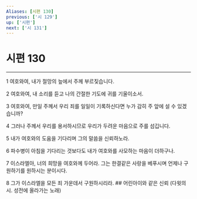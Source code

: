 ```yaml
---
Aliases: [시편 130]
previous: ['시 129']
up: ['시편']
next: ['시 131']
---
```

# 시편 130

***


1 여호와여, 내가 절망의 늪에서 주께 부르짖습니다. 

2 여호와여, 내 소리를 듣고 나의 간절한 기도에 귀를 기울이소서. 

3 여호와여, 만일 주께서 우리 죄를 일일이 기록하신다면 누가 감히 주 앞에 설 수 있겠습니까? 

4 그러나 주께서 우리를 용서하시므로 우리가 두려운 마음으로 주를 섬깁니다. 

5 내가 여호와의 도움을 기다리며 그의 말씀을 신뢰하노라. 

6 파수병이 아침을 기다리는 것보다도 내가 여호와를 사모하는 마음이 더하구나. 

7 이스라엘아, 너의 희망을 여호와께 두어라. 그는 한결같은 사랑을 베푸시며 언제나 구원하기를 원하시는 분이시다. 

8 그가 이스라엘을 모든 죄 가운데서 구원하시리라. ## 어린아이와 같은 신뢰 (다윗의 시. 성전에 올라가는 노래)
